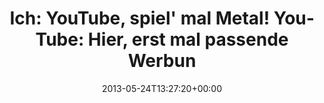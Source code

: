 ---
retweeted: false
source: <a href="http://twitter.com" rel="nofollow">Twitter Web Client</a>
entities:
  user_mentions: []
  urls: []
  symbols: []
  media:
  - expanded_url: https://twitter.com/bascht/status/337922764004532225/photo/1
    indices:
    - '74'
    - '96'
    url: http://t.co/PkYKuYJLxY
    media_url: http://pbs.twimg.com/media/BLCK9qaCIAE1mNC.png
    id_str: '337922764012920833'
    id: '337922764012920833'
    media_url_https: https://pbs.twimg.com/media/BLCK9qaCIAE1mNC.png
    sizes:
      medium:
        w: '1076'
        h: '627'
        resize: fit
      small:
        w: '680'
        h: '396'
        resize: fit
      thumb:
        w: '150'
        h: '150'
        resize: crop
      large:
        w: '1076'
        h: '627'
        resize: fit
    type: photo
    display_url: pic.twitter.com/PkYKuYJLxY
  hashtags: []
display_text_range:
- '0'
- '96'
favorite_count: '5'
id_str: '337922764004532225'
truncated: false
retweet_count: '1'
id: '337922764004532225'
possibly_sensitive: false
created_at: Fri May 24 13:27:20 +0000 2013
favorited: false
full_text: |-
  Ich: YouTube, spiel' mal Metal!
  YouTube: Hier, erst mal passende Werbung!
lang: de
extended_entities:
  media:
  - expanded_url: https://twitter.com/bascht/status/337922764004532225/photo/1
    indices:
    - '74'
    - '96'
    url: http://t.co/PkYKuYJLxY
    media_url: http://pbs.twimg.com/media/BLCK9qaCIAE1mNC.png
    id_str: '337922764012920833'
    id: '337922764012920833'
    media_url_https: https://pbs.twimg.com/media/BLCK9qaCIAE1mNC.png
    sizes:
      medium:
        w: '1076'
        h: '627'
        resize: fit
      small:
        w: '680'
        h: '396'
        resize: fit
      thumb:
        w: '150'
        h: '150'
        resize: crop
      large:
        w: '1076'
        h: '627'
        resize: fit
    type: photo
    display_url: pic.twitter.com/PkYKuYJLxY
tags:
- pesos/twitter
date: '2013-05-24T13:27:20+00:00'
src: https://twitter.com/bascht/status/337922764004532225
original_url: https://twitter.com/bascht/status/337922764004532225
type: twitter_tweet
media_url: https://img.bascht.com/twitter/pbs.twimg.com/media/BLCK9qaCIAE1mNC.png
text: |-
  Ich: YouTube, spiel' mal Metal!
  YouTube: Hier, erst mal passende Werbung!
title: |-
  Ich: YouTube, spiel' mal Metal!
  YouTube: Hier, erst mal passende Werbun

---